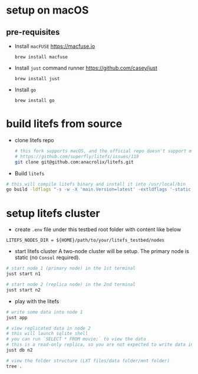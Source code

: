 # setup on macOS
## pre-requisites
* Install `macFUSE` https://macfuse.io
    ```
    brew install macfuse
    ```
* Install `just` command runner https://github.com/casey/just
    ```
    brew install just
    ```
* Install `go`
    ```
    brew install go
    ```
# build litefs from source
* clone litefs repo
  ```bash
  # this fork supports macOS, and the official repo doesn't support macOS yet 
  # https://github.com/superfly/litefs/issues/119
  git clone git@github.com:anacrolix/litefs.git
  ```

* Build `litefs`
```bash
# this will compile litefs binary and install it into /usr/local/bin
go build -ldflags "-s -w -X 'main.Version=latest' -extldflags '-static'" -tags osusergo,netgo,sqlite_omit_load_extension -o /usr/local/bin/litefs ./cmd/litefs
```

# setup litefs cluster
* create `.env` file under this testbed root folder with content like below
```
LITEFS_NODES_DIR = ${HOME}/path/to/your/litefs_testbed/nodes
```
* start litefs cluster
A two-node cluster will be setup. The primary node is static (no `Consul` required).

```bash
# start node 1 (primary node) in the 1st terminal
just start n1

# start node 2 (replica node) in the 2nd terminal
just start n2
```
* play with the litefs
```bash
# write some data into node 1
just app

# view replicated data in node 2
# this will launch sqlite shell
# you can run `SELECT * FROM movie;` to view the data
# this is a read-only replica, so you are not expected to write data into it
just db n2

# view the folder structure (LXT files/data folder/mnt folder)
tree .
```